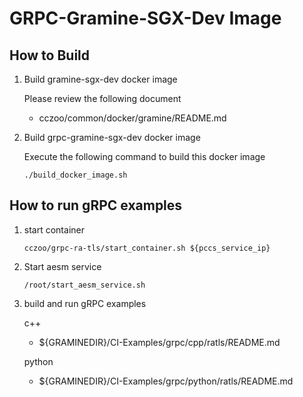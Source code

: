 # GRPC-Gramine-SGX-Dev Image

## How to Build

1. Build gramine-sgx-dev docker image

    Please review the following document

    - cczoo/common/docker/gramine/README.md

2. Build grpc-gramine-sgx-dev docker image

    Execute the following command to build this docker image

    ```
    ./build_docker_image.sh
    ```

## How to run gRPC examples

1. start container

    ```
    cczoo/grpc-ra-tls/start_container.sh ${pccs_service_ip}
    ```

2. Start aesm service

    ```
    /root/start_aesm_service.sh
    ```

3. build and run gRPC examples

    c++

    - ${GRAMINEDIR}/CI-Examples/grpc/cpp/ratls/README.md

    python

    - ${GRAMINEDIR}/CI-Examples/grpc/python/ratls/README.md
